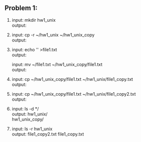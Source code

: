 ## Problem 1:

1.  input:  mkdir hw1_unix  
    output: 
    
2.  input:  cp -r ~/hw1_unix ~/hw1_unix_copy  
    output:
    
3.  input:  echo '' >file1.txt  
    output:
    
    input:  mv ~/file1.txt ~/hw1_unix_copy/file1.txt  
    output:
    
4.  input:  cp ~/hw1_unix_copy/file1.txt ~/hw1_unix/file1_copy.txt   
    output:
    
5.  input:  cp ~/hw1_unix_copy/file1.txt ~/hw1_unix/file1_copy2.txt  
    output:
    
6.  input:  ls -d */  
    output: hw1_unix/  
            hw1_unix_copy/
            
7.  input:  ls -r hw1_unix  
    output: file1_copy2.txt	file1_copy.txt

